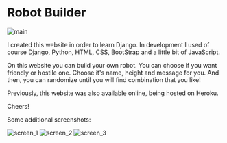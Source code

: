 # Robot Builder

![main](https://user-images.githubusercontent.com/59567076/84592706-f84e1800-ae47-11ea-8bf2-1ce2c8b2287e.gif)

I created this website in order to learn Django. In development I used of course Django, Python, 
HTML, CSS, BootStrap and a little bit of JavaScript. 

On this website you can build your own robot. You can choose if you want friendly or hostile one. Choose it's name, height 
and message for you. And then, you can randomize until you will find combination that you like!

Previously, this website was also available online, being hosted on Heroku.

Cheers!

Some additional screenshots:

![screen_1](https://user-images.githubusercontent.com/59567076/84592710-fab07200-ae47-11ea-802e-7c1ec189b492.jpg)
![screen_2](https://user-images.githubusercontent.com/59567076/84592712-fbe19f00-ae47-11ea-9831-f97e14a0c22d.jpg)
![screen_3](https://user-images.githubusercontent.com/59567076/84592713-fc7a3580-ae47-11ea-83f1-0a4b23220fd3.jpg)
